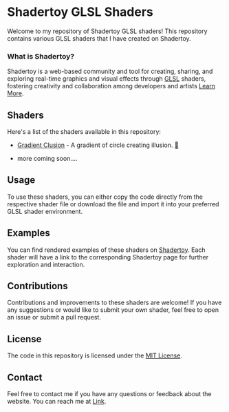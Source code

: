 # Shadertoy GLSL Shaders

Welcome to my repository of Shadertoy GLSL shaders! This repository contains various GLSL shaders that I have created on Shadertoy.

### 


### What is Shadertoy?

Shadertoy is a web-based community and tool for creating, sharing, and exploring real-time graphics and visual effects through [GLSL](https://developer.mozilla.org/en-US/docs/Games/Techniques/3D_on_the_web/GLSL_Shaders) shaders, fostering creativity and collaboration among developers and artists [Learn More](https://www.shadertoy.com).

## Shaders

Here's a list of the shaders available in this repository:

- [Gradient Clusion](gradeint_clusion.glsl) - A gradient of circle creating illusion. 
<a href="https://www.shadertoy.com/view/dt3XzM" target="_blank">🔗</a>

- more coming soon....

## Usage

To use these shaders, you can either copy the code directly from the respective shader file or download the file and import it into your preferred GLSL shader environment.

## Examples

You can find rendered examples of these shaders on [Shadertoy](https://www.shadertoy.com/). Each shader will have a link to the corresponding Shadertoy page for further exploration and interaction.

## Contributions

Contributions and improvements to these shaders are welcome! If you have any suggestions or would like to submit your own shader, feel free to open an issue or submit a pull request.

## License

The code in this repository is licensed under the [MIT License](LICENSE).


## Contact
Feel free to contact me if you have any questions or feedback about the website. You can reach me at [Link](https://bento.me/suhel).
